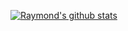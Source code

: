 [![Raymond's github stats](https://github-readme-stats.vercel.app/api?username=abcnull&theme=radical)](https://github.com/anuraghazra/github-readme-stats)
